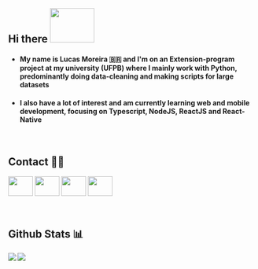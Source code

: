 ## Hi there <img width="90" height="70" src='https://media2.giphy.com/media/8Pvp9okT4Qaf5k5IRC/source.gif' enconde></img>

* #### My name is Lucas Moreira 🇧🇷 and I'm on an Extension-program project at my university (UFPB) where I mainly work with Python, predominantly doing data-cleaning and making scripts for large datasets
* #### I also have a lot of interest and am currently learning web and mobile development, focusing on Typescript, NodeJS, ReactJS and React-Native
<br>

## Contact 🕴🏼

<a href='mailto://lmsa.moreira@gmail.com'><img width="50" height="40" src='https://image.flaticon.com/icons/svg/2991/2991144.svg'></a>
<a src='https://www.linkedin.com/in/lucas-moreira-e-silva-alves-909721174/'><img width="50" height="40" padding-right='10' src='https://image.flaticon.com/icons/svg/174/174857.svg'/></a> 
<a src='https://www.instagram.com/lucasmsa'><img width="50" height="40" src='https://image.flaticon.com/icons/svg/174/174855.svg'/></a> 
<a src='https://open.spotify.com/user/lordinho2?si=0fpBbV6qSjqIDvPq4Har1w'><img width="50" height="40" src='https://image.flaticon.com/icons/svg/174/174872.svg'/></a>

<br>

## Github Stats 📊
<a href="https://github.com/lucasmsa/github-readme-stats">
  <img align="left" src="https://github-readme-stats.vercel.app/api?username=lucasmsa&hide=contribs&theme=default" />
</a>
<a href="https://github.com/lucasmsa/github-readme-stats">
  <img align="left" src="https://github-readme-stats.vercel.app/api/top-langs/?username=lucasmsa&layout=compact&hide=jupyter%20notebook" />
</a>
